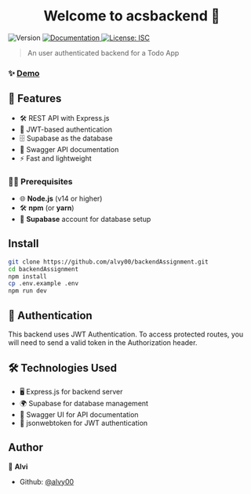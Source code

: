 <h1 align="center">Welcome to acsbackend 👋</h1>
<p>
  <img alt="Version" src="https://img.shields.io/badge/version-1.0.0-blue.svg?cacheSeconds=2592000" />
  <a href="https://backendassignment-beta.vercel.app/api/docs" target="_blank">
    <img alt="Documentation" src="https://img.shields.io/badge/documentation-yes-brightgreen.svg" />
  </a>
  <a href="#" target="_blank">
    <img alt="License: ISC" src="https://img.shields.io/badge/License-ISC-yellow.svg" />
  </a>
</p>

> An user authenticated backend for a Todo App

### ✨ [Demo](https://backendassignment-beta.vercel.app/)


## 🚀 Features
- 🛠️ REST API with Express.js
- 🔑 JWT-based authentication
- 🗄️ Supabase as the database
- 📄 Swagger API documentation
- ⚡ Fast and lightweight


### 🧑‍💻 Prerequisites

- 🌐 **Node.js** (v14 or higher)
- 🛠 **npm** (or **yarn**)
- 🔑 **Supabase** account for database setup


## Install

```bash
git clone https://github.com/alvy00/backendAssignment.git
cd backendAssignment
npm install
cp .env.example .env
npm run dev
```

## 🔐 Authentication
This backend uses JWT Authentication. To access protected routes, you will need to send a valid token in the Authorization header.

## 🛠 Technologies Used

- 🖥 Express.js for backend server
- 🌍 Supabase for database management
- 📄 Swagger UI for API documentation
- 🔑 jsonwebtoken for JWT authentication

## Author

👤 **Alvi**

* Github: [@alvy00](https://github.com/alvy00)